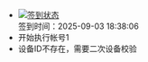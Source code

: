 - [![签到状态](https://github.com/womade/Cloud189-Actions/actions/workflows/main.yml/badge.svg?branch=main)](https://github.com/womade/Cloud189-Actions/actions/workflows/main.yml) <br> 签到时间：2025-09-03 18:38:06
- 开始执行帐号1
- 设备ID不存在，需要二次设备校验
